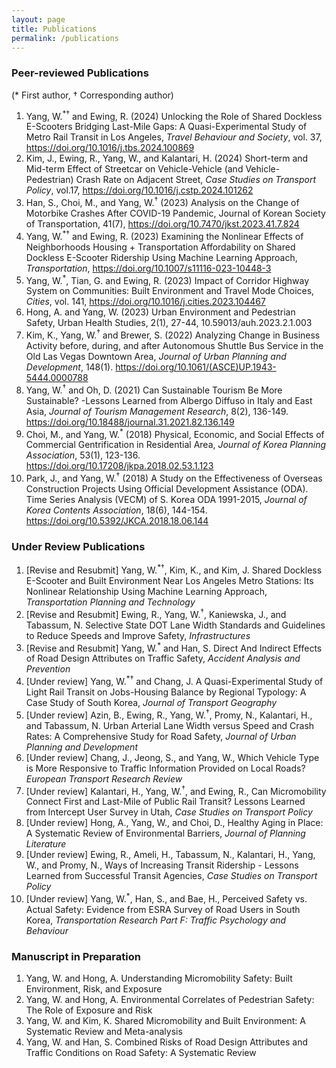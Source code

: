 ```yaml
---
layout: page
title: Publications
permalink: /publications
---
```


### Peer-reviewed Publications 
(* First author, † Corresponding author) 
1. Yang, W.<sup>*†</sup>  and Ewing, R. (2024) Unlocking the Role of Shared Dockless E-Scooters Bridging Last-Mile Gaps: A Quasi-Experimental Study of Metro Rail Transit in Los Angeles, _Travel Behaviour and Society_, vol. 37, https://doi.org/10.1016/j.tbs.2024.100869
2. Kim, J., Ewing, R., Yang, W., and Kalantari, H. (2024) Short-term and Mid-term Effect of Streetcar on Vehicle-Vehicle (and Vehicle-Pedestrian) Crash Rate on Adjacent Street, _Case Studies on Transport Policy_, vol.17, https://doi.org/10.1016/j.cstp.2024.101262
3. Han, S., Choi, M., and Yang, W.<sup>†</sup> (2023) Analysis on the Change of Motorbike Crashes After COVID-19 Pandemic, Journal of Korean Society of Transportation, 41(7), https://doi.org/10.7470/jkst.2023.41.7.824
4. Yang, W.<sup>*†</sup> and Ewing, R. (2023) Examining the Nonlinear Effects of Neighborhoods Housing + Transportation Affordability on Shared Dockless E-Scooter Ridership Using Machine Learning Approach, _Transportation_, https://doi.org/10.1007/s11116-023-10448-3  
5. Yang, W.<sup>*</sup>, Tian, G. and Ewing, R. (2023) Impact of Corridor Highway System on Communities: Built Environment and Travel Mode Choices, _Cities_, vol. 141, https://doi.org/10.1016/j.cities.2023.104467
6. Hong, A. and Yang, W. (2023) Urban Environment and Pedestrian Safety, Urban Health Studies, 2(1), 27-44, 10.59013/auh.2023.2.1.003 
7. Kim, K., Yang, W.<sup>†</sup>  and Brewer, S. (2022) Analyzing Change in Business Activity before, during, and after Autonomous Shuttle Bus Service in the Old Las Vegas Downtown Area, _Journal of Urban Planning and Development_, 148(1). https://doi.org/10.1061/(ASCE)UP.1943-5444.0000788
9. Yang, W.<sup>†</sup> and Oh, D. (2021) Can Sustainable Tourism Be More Sustainable? -Lessons Learned from Albergo Diffuso in Italy and East Asia, _Journal of Tourism Management Research_, 8(2), 136-149. https://doi.org/10.18488/journal.31.2021.82.136.149 
10. Choi, M., and Yang, W.<sup>*</sup> (2018) Physical, Economic, and Social Effects of Commercial Gentrification in Residential Area, _Journal of Korea Planning Association_, 53(1), 123-136. https://doi.org/10.17208/jkpa.2018.02.53.1.123
11. Park, J., and Yang, W.<sup>†</sup> (2018) A Study on the Effectiveness of Overseas Construction Projects Using Official Development Assistance (ODA). Time Series Analysis (VECM) of S. Korea ODA 1991-2015, _Journal of Korea Contents Association_, 18(6), 144-154. https://doi.org/10.5392/JKCA.2018.18.06.144

### Under Review Publications
1. [Revise and Resubmit] Yang, W.<sup>*†</sup>, Kim, K., and Kim, J. Shared Dockless E-Scooter and Built Environment Near Los Angeles Metro Stations: Its Nonlinear Relationship Using Machine Learning Approach, _Transportation Planning and Technology_
2. [Revise and Resubmit] Ewing, R., Yang, W.<sup>†</sup>, Kaniewska, J., and Tabassum, N. Selective State DOT Lane Width Standards and Guidelines to Reduce Speeds and Improve Safety, _Infrastructures_
3. [Revise and Resubmit] Yang, W.<sup>*</sup> and Han, S. Direct And Indirect Effects of Road Design Attributes on Traffic Safety, _Accident Analysis and Prevention_
4. [Under review] Yang, W.<sup>*†</sup> and Chang, J. A Quasi-Experimental Study of Light Rail Transit on Jobs-Housing Balance by Regional Typology: A Case Study of South Korea, _Journal of Transport Geography_
5. [Under review] Azin, B., Ewing, R., Yang, W.<sup>†</sup>, Promy, N., Kalantari, H., and Tabassum, N. Urban Arterial Lane Width versus Speed and Crash Rates: A Comprehensive Study for Road Safety, _Journal of Urban Planning and Development_
6. [Under review] Chang, J., Jeong, S., and Yang, W., Which Vehicle Type is More Responsive to Traffic Information Provided on Local Roads? _European Transport Research Review_
7. [Under review] Kalantari, H., Yang, W.<sup>†</sup>, and Ewing, R., Can Micromobility Connect First and Last-Mile of Public Rail Transit? Lessons Learned from Intercept User Survey in Utah, _Case Studies on Transport Policy_
8. [Under review] Hong, A., Yang, W., and Choi, D., Healthy Aging in Place: A Systematic Review of Environmental Barriers, _Journal of Planning Literature_
9. [Under review] Ewing, R., Ameli, H., Tabassum, N., Kalantari, H., Yang, W., and Promy, N., Ways of Increasing Transit Ridership - Lessons Learned from Successful Transit Agencies, _Case Studies on Transport Policy_
10. [Under review]  Yang, W.<sup>*</sup>, Han, S., and Bae, H., Perceived Safety vs. Actual Safety: Evidence from ESRA Survey of Road Users in South Korea, _Transportation Research Part F: Traffic Psychology and Behaviour_

### Manuscript in Preparation
1. Yang, W. and Hong, A. Understanding Micromobility Safety: Built Environment, Risk, and Exposure
2. Yang, W. and Hong, A. Environmental Correlates of Pedestrian Safety: The Role of Exposure and Risk
3. Yang, W. and Kim, K.  Shared Micromobility and Built Environment: A Systematic Review and Meta-analysis
4. Yang, W. and Han, S.  Combined Risks of Road Design Attributes and Traffic Conditions on Road Safety: A Systematic Review





